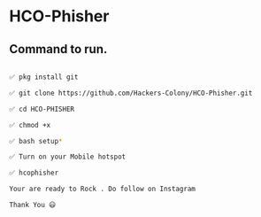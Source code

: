 # HCO-Phisher

## Command to run.

```bash

✅ pkg install git

✅ git clone https://github.com/Hackers-Colony/HCO-Phisher.git

✅ cd HCO-PHISHER

✅ chmod +x

✅ bash setup*

✅ Turn on your Mobile hotspot

✅ hcophisher

Your are ready to Rock . Do follow on Instagram

Thank You 😃

